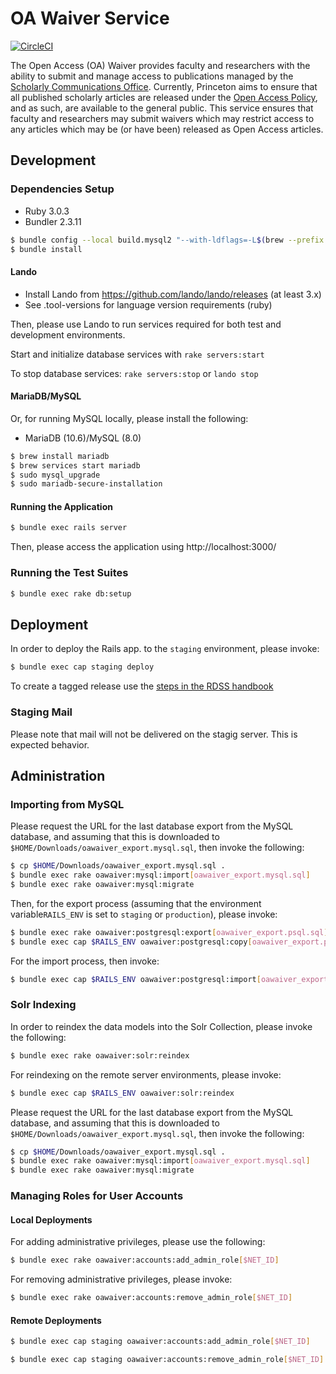# OA Waiver Service
[![CircleCI](https://circleci.com/gh/pulibrary/oawaiver.svg?style=svg)](https://circleci.com/gh/pulibrary/oawaiver)

The Open Access (OA) Waiver provides faculty and researchers with the ability to submit and manage access to publications managed by the [Scholarly Communications Office](https://library.princeton.edu/services/scholarly-communications). Currently, Princeton aims to ensure that all published scholarly articles are released under the [Open Access Policy](https://dof.princeton.edu/policies-procedure/policies/open-access), and as such, are available to the general public. This service ensures that faculty and researchers may submit waivers which may restrict access to any articles which may be (or have been) released as Open Access articles.

## Development

### Dependencies Setup

- Ruby 3.0.3
- Bundler 2.3.11

```bash
$ bundle config --local build.mysql2 "--with-ldflags=-L$(brew --prefix openssl)/lib"
$ bundle install
```

#### Lando

- Install Lando from https://github.com/lando/lando/releases (at least 3.x)
- See .tool-versions for language version requirements (ruby)

Then, please use Lando to run services required for both test and development environments.

Start and initialize database services with `rake servers:start`

To stop database services: `rake servers:stop` or `lando stop`

#### MariaDB/MySQL

Or, for running MySQL locally, please install the following:
- MariaDB (10.6)/MySQL (8.0)

```bash
$ brew install mariadb
$ brew services start mariadb
$ sudo mysql_upgrade
$ sudo mariadb-secure-installation
```

#### Running the Application

```bash
$ bundle exec rails server
```

Then, please access the application using http://localhost:3000/

### Running the Test Suites
```bash
$ bundle exec rake db:setup
```

## Deployment

In order to deploy the Rails app. to the `staging` environment, please invoke:
```bash
$ bundle exec cap staging deploy
```

To create a tagged release use the [steps in the RDSS handbook](https://github.com/pulibrary/rdss-handbook/blob/main/release_process.md)

### Staging Mail
Please note that mail will not be delivered on the stagig server.  This is expected behavior.

## Administration
### Importing from MySQL

Please request the URL for the last database export from the MySQL database, and assuming that this is downloaded to `$HOME/Downloads/oawaiver_export.mysql.sql`, then invoke the following:

```bash
$ cp $HOME/Downloads/oawaiver_export.mysql.sql .
$ bundle exec rake oawaiver:mysql:import[oawaiver_export.mysql.sql]
$ bundle exec rake oawaiver:mysql:migrate
```

Then, for the export process (assuming that the environment variable`RAILS_ENV` is set to `staging` or `production`), please invoke:

```bash
$ bundle exec rake oawaiver:postgresql:export[oawaiver_export.psql.sql]
$ bundle exec cap $RAILS_ENV oawaiver:postgresql:copy[oawaiver_export.psql.sql]
```

For the import process, then invoke:

```bash
$ bundle exec cap $RAILS_ENV oawaiver:postgresql:import[oawaiver_export.psql.sql]
```

### Solr Indexing

In order to reindex the data models into the Solr Collection, please invoke the following:

```bash
$ bundle exec rake oawaiver:solr:reindex
```

For reindexing on the remote server environments, please invoke:

```bash
$ bundle exec cap $RAILS_ENV oawaiver:solr:reindex
```

Please request the URL for the last database export from the MySQL database, and assuming that this is downloaded to `$HOME/Downloads/oawaiver_export.mysql.sql`, then invoke the following:

```bash
$ cp $HOME/Downloads/oawaiver_export.mysql.sql .
$ bundle exec rake oawaiver:mysql:import[oawaiver_export.mysql.sql]
$ bundle exec rake oawaiver:mysql:migrate
```

### Managing Roles for User Accounts

#### Local Deployments
For adding administrative privileges, please use the following:

```bash
$ bundle exec rake oawaiver:accounts:add_admin_role[$NET_ID]
```

For removing administrative privileges, please invoke:
```bash
$ bundle exec rake oawaiver:accounts:remove_admin_role[$NET_ID]
```

#### Remote Deployments
```bash
$ bundle exec cap staging oawaiver:accounts:add_admin_role[$NET_ID]
```

```bash
$ bundle exec cap staging oawaiver:accounts:remove_admin_role[$NET_ID]
```
